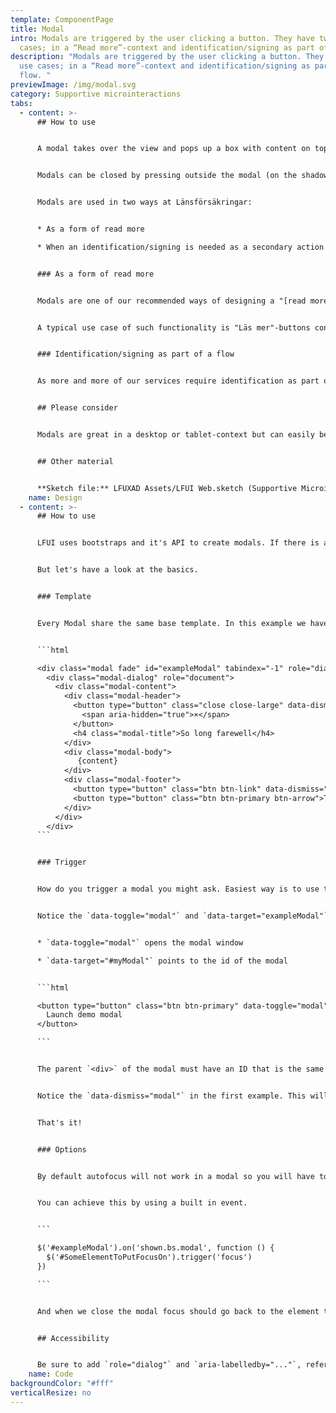 ```yaml
---
template: ComponentPage
title: Modal
intro: Modals are triggered by the user clicking a button. They have two use
  cases; in a “Read more”-context and identification/signing as part of a flow.
description: "Modals are triggered by the user clicking a button. They have two
  use cases; in a “Read more”-context and identification/signing as part of a
  flow. "
previewImage: /img/modal.svg
category: Supportive microinteractions
tabs:
  - content: >-
      ## How to use


      A modal takes over the view and pops up a box with content on top of the normal page. The rest of the page becomes unavailable until the modal is closed, and this is shown by adding an a blur outside the modal-content. A modal is not intended to take up the full width and height of a page, even less so forcing the user to scroll to read its entirety. In that case, a separate page might be a better choice. 


      Modals can be closed by pressing outside the modal (on the shadowy background), using the X in top right corner or by pressing ESC on the keyboard.


      Modals are used in two ways at Länsförsäkringar:


      * As a form of read more

      * When an identification/signing is needed as a secondary action as part of a flow


      ### As a form of read more


      Modals are one of our recommended ways of designing a "[read more](/patterns/general-patterns/read-more)"-functionality. When used in a read more-manner, modals provides a focused view on the additional information with an easy way back to the main flow. It should be used when you expect that some user types will want that information but not all.


      A typical use case of such functionality is "Läs mer"-buttons containing more details on a specific function/choice that is seen as relevant, but secondary, to the user in order to make this choice. An example use for this would be to display a visual comparison between different alternatives, for example what's included in different alternatives of an insurance.


      ### Identification/signing as part of a flow


      As more and more of our services require identification as part of the flows, the modal has come into use as a way of handling the identification/signing (usually with BankID) in flows where the identification/signing is a secondary task to complete the main task (in comparison, just logging in is the main task and is handled in the main flow).


      ## Please consider


      Modals are great in a desktop or tablet-context but can easily become troublesome in a mobile context. As mobile usage has increased, the use of modals in our designs for “[read more](/patterns/general-patterns/read-more)” has decreased. Take expected mobile usage into consideration when choosing whether to use a modal or another solution for “read more”.  


      ## Other material


      **Sketch file:** LFUXAD Assets/LFUI Web.sketch (Supportive Microinteractions/Modal)
    name: Design
  - content: >-
      ## How to use


      LFUI uses bootstraps and it's API to create modals. If there is any functionality you need and we haven't documented here head over to their site since we support all the included options. 


      But let's have a look at the basics. 


      ### Template


      Every Modal share the same base template. In this example we have added the optional .modal-footer which is a where you but you buttons and other actions. 


      ```html

      <div class="modal fade" id="exampleModal" tabindex="-1" role="dialog" aria-labelledby="myModalLabel" aria-hidden="true">
        <div class="modal-dialog" role="document">
          <div class="modal-content">
            <div class="modal-header">
              <button type="button" class="close close-large" data-dismiss="modal" aria-label="Close">
                <span aria-hidden="true">×</span>
              </button>
              <h4 class="modal-title">So long farewell</h4>
            </div>
            <div class="modal-body">
               {content}
            </div>
            <div class="modal-footer">
              <button type="button" class="btn btn-link" data-dismiss="modal">Avbryt</button>
              <button type="button" class="btn btn-primary btn-arrow">Take me there</button>
            </div>
          </div>
        </div>
      ```


      ### Trigger


      How do you trigger a modal you might ask. Easiest way is to use to built in data-attribute from Bootstrap. 


      Notice the `data-toggle="modal"` and `data-target="exampleModal"` in the code snippet below. 


      * `data-toggle="modal"` opens the modal window

      * `data-target="#myModal"` points to the id of the modal


      ```html

      <button type="button" class="btn btn-primary" data-toggle="modal" data-target="#exampleModal">
        Launch demo modal
      </button>

      ```


      The parent `<div>` of the modal must have an ID that is the same as the value of the data-target attribute used to trigger the modal ("exampleModal").


      Notice the `data-dismiss="modal"` in the first example. This will close the modal and can be used on more than one element. 


      That's it!


      ### Options


      By default autofocus will not work in a modal so you will have to do it yourself. We always want to add focus to an element in the modal when we open it. If there is no input you might focus the close button. 


      You can achieve this by using a built in event. 


      ```

      $('#exampleModal').on('shown.bs.modal', function () {
        $('#SomeElementToPutFocusOn').trigger('focus')
      })

      ```


      And when we close the modal focus should go back to the element that triggered it. 


      ## Accessibility


      Be sure to add `role="dialog"` and `aria-labelledby="..."`, referencing the modal title, to `.modal` , and `role="document"` to the `.modal-dialog` itself. Additionally, you may give a description of your modal dialog with `aria-describedby` on `.modal`
    name: Code
backgroundColor: "#fff"
verticalResize: no
---
```

